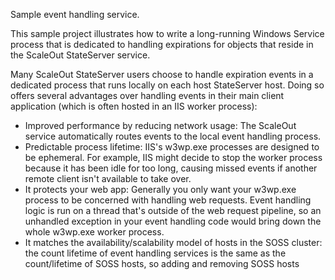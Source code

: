Sample event handling service.

This sample project illustrates how to write a long-running Windows Service process that is dedicated to handling expirations for objects that reside in the ScaleOut StateServer service.

Many ScaleOut StateServer users choose to handle expiration events in a dedicated process that runs locally on each host StateServer host. Doing so offers several advantages over handling events in their main client application (which is often hosted in an IIS worker process):

- Improved performance by reducing network usage: The ScaleOut service automatically routes events to the local event handling process.
- Predictable process lifetime: IIS's w3wp.exe processes are designed to be ephemeral. For example, IIS might decide to stop the worker process because it has been idle for too long, causing missed events if another remote client isn't available to take over.
- It protects your web app: Generally you only want your w3wp.exe process to be concerned with handling web requests. Event handling logic is run on a thread that's outside of the web request pipeline, so an unhandled exception in your event handling code would bring down the whole w3wp.exe worker process.
- It matches the availability/scalability model of hosts in the SOSS cluster: the count lifetime of event handling services is the same as the count/lifetime of SOSS hosts, so adding and removing SOSS hosts

